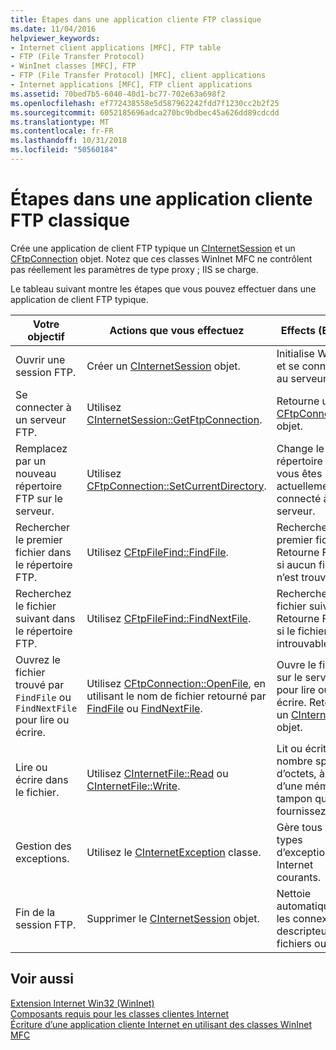 ```yaml
---
title: Étapes dans une application cliente FTP classique
ms.date: 11/04/2016
helpviewer_keywords:
- Internet client applications [MFC], FTP table
- FTP (File Transfer Protocol)
- WinInet classes [MFC], FTP
- FTP (File Transfer Protocol) [MFC], client applications
- Internet applications [MFC], FTP client applications
ms.assetid: 70bed7b5-6040-40d1-bc77-702e63a698f2
ms.openlocfilehash: ef772438558e5d587962242fdd7f1230cc2b2f25
ms.sourcegitcommit: 6052185696adca270bc9bdbec45a626dd89cdcdd
ms.translationtype: MT
ms.contentlocale: fr-FR
ms.lasthandoff: 10/31/2018
ms.locfileid: "50560184"
---
```

# <a name="steps-in-a-typical-ftp-client-application"></a>Étapes dans une application cliente FTP classique

Crée une application de client FTP typique un [CInternetSession](../mfc/reference/cinternetsession-class.md) et un [CFtpConnection](../mfc/reference/cftpconnection-class.md) objet. Notez que ces classes WinInet MFC ne contrôlent pas réellement les paramètres de type proxy ; IIS se charge.

Le tableau suivant montre les étapes que vous pouvez effectuer dans une application de client FTP typique.

|Votre objectif|Actions que vous effectuez|Effects (Effets)|
|---------------|----------------------|-------------|
|Ouvrir une session FTP.|Créer un [CInternetSession](../mfc/reference/cinternetsession-class.md) objet.|Initialise WinInet et se connecte au serveur.|
|Se connecter à un serveur FTP.|Utilisez [CInternetSession::GetFtpConnection](../mfc/reference/cinternetsession-class.md#getftpconnection).|Retourne un [CFtpConnection](../mfc/reference/cftpconnection-class.md) objet.|
|Remplacez par un nouveau répertoire FTP sur le serveur.|Utilisez [CFtpConnection::SetCurrentDirectory](../mfc/reference/cftpconnection-class.md#setcurrentdirectory).|Change le répertoire que vous êtes actuellement connecté à sur le serveur.|
|Rechercher le premier fichier dans le répertoire FTP.|Utilisez [CFtpFileFind::FindFile](../mfc/reference/cftpfilefind-class.md#findfile).|Recherche le premier fichier. Retourne FALSE si aucun fichier n’est trouvé.|
|Recherchez le fichier suivant dans le répertoire FTP.|Utilisez [CFtpFileFind::FindNextFile](../mfc/reference/cftpfilefind-class.md#findnextfile).|Recherche le fichier suivant. Retourne FALSE si le fichier est introuvable.|
|Ouvrez le fichier trouvé par `FindFile` ou `FindNextFile` pour lire ou écrire.|Utilisez [CFtpConnection::OpenFile](../mfc/reference/cftpconnection-class.md#openfile), en utilisant le nom de fichier retourné par [FindFile](../mfc/reference/cftpfilefind-class.md#findfile) ou [FindNextFile](../mfc/reference/cftpfilefind-class.md#findnextfile).|Ouvre le fichier sur le serveur pour lire ou écrire. Retourne un [CInternetFile](../mfc/reference/cinternetfile-class.md) objet.|
|Lire ou écrire dans le fichier.|Utilisez [CInternetFile::Read](../mfc/reference/cinternetfile-class.md#read) ou [CInternetFile::Write](../mfc/reference/cinternetfile-class.md#write).|Lit ou écrit le nombre spécifié d’octets, à l’aide d’une mémoire tampon que vous fournissez.|
|Gestion des exceptions.|Utilisez le [CInternetException](../mfc/reference/cinternetexception-class.md) classe.|Gère tous les types d’exception Internet courants.|
|Fin de la session FTP.|Supprimer le [CInternetSession](../mfc/reference/cinternetsession-class.md) objet.|Nettoie automatiquement les connexions et descripteurs de fichiers ouverts.|

## <a name="see-also"></a>Voir aussi

[Extension Internet Win32 (WinInet)](../mfc/win32-internet-extensions-wininet.md)<br/>
[Composants requis pour les classes clientes Internet](../mfc/prerequisites-for-internet-client-classes.md)<br/>
[Écriture d’une application cliente Internet en utilisant des classes WinInet MFC](../mfc/writing-an-internet-client-application-using-mfc-wininet-classes.md)
